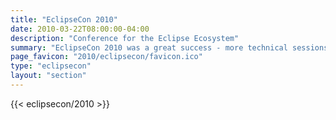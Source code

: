 ```yaml
---
title: "EclipseCon 2010"
date: 2010-03-22T08:00:00-04:00
description: "Conference for the Eclipse Ecosystem"
summary: "EclipseCon 2010 was a great success - more technical sessions, more open source projects, more BOFs, more parties, and just plain more."
page_favicon: "2010/eclipsecon/favicon.ico"
type: "eclipsecon"
layout: "section"
---
```


{{< eclipsecon/2010 >}}